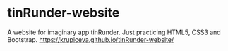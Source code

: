 # tinRunder-website
A website for imaginary app tinRunder. Just practicing HTML5, CSS3 and Bootstrap.
https://krupiceva.github.io/tinRunder-website/
